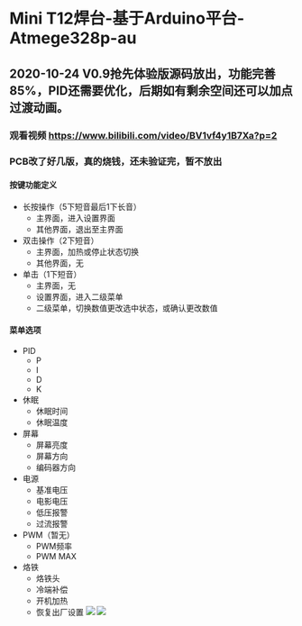 # Mini T12焊台-基于Arduino平台-Atmege328p-au
## 2020-10-24 V0.9抢先体验版源码放出，功能完善85%，PID还需要优化，后期如有剩余空间还可以加点过渡动画。
### 观看视频 https://www.bilibili.com/video/BV1vf4y1B7Xa?p=2
### PCB改了好几版，真的烧钱，还未验证完，暂不放出
#### 按键功能定义
* 长按操作（5下短音最后1下长音）
  * 主界面，进入设置界面
  * 其他界面，退出至主界面
* 双击操作（2下短音）
  * 主界面，加热或停止状态切换
  * 其他界面，无
* 单击（1下短音）
  * 主界面，无
  * 设置界面，进入二级菜单
  * 二级菜单，切换数值更改选中状态，或确认更改数值
#### 菜单选项
* PID
  * P
  * I
  * D
  * K
* 休眠
  * 休眠时间
  * 休眠温度
* 屏幕
  * 屏幕亮度
  * 屏幕方向
  * 编码器方向
* 电源
  * 基准电压
  * 电影电压
  * 低压报警
  * 过流报警
* PWM（暂无）
  * PWM频率
  * PWM MAX
* 烙铁
  * 烙铁头
  * 冷端补偿
  * 开机加热
  * 恢复出厂设置
![](https://github.com/jie326513988/mini-T12/blob/main/Picture/1.jpg)
![](https://github.com/jie326513988/mini-T12/blob/main/Picture/2.JPG)
